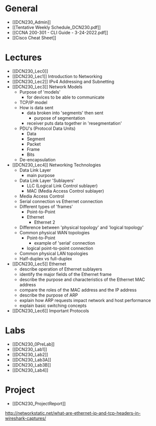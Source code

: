 # General
- [[DCN230_Admin]]
- [[Tentative Weekly Schedule_DCN230.pdf]]
- [[CCNA 200-301 - CLI Guide - 3-24-2022.pdf]]
- [[Cisco Cheat Sheet]]



# Lectures
- [[DCN230_Lec0]] 
- [[DCN230_Lec1]] Introduction to Networking
- [[DCN230_Lec2]] IPv4 Addressing and Subnetting
- [[DCN230_Lec3]] Network Models
	- Purpose of 'models'
		- for devices to be able to communicate 
	- TCP/IP model
	- How is data sent
		- data broken into 'segments' then sent
			- purpose of segmentation 
		- receiver puts data together in 'resegmentation'
	- PDU's (Protocol Data Units)
		- Data
		- Segment
		- Packet
		- Frame
		- Bits
	- De-encapsulation 
- [[DCN230_Lec4]] Networking Technologies
	- Data Link Layer
		- main purpose
	- Data Link Layer 'Sublayers'
		- LLC (Logical Link Control sublayer)
		- MAC (Media Access Control sublayer)
	- Media Access Control 
	- Serial connection vs Ethernet connection
	- Different types of 'frames'
		- Point-to-Point 
		- Ethernet
			- Ethernet 2
	- Difference between 'physical topology' and 'logical topology'
	- Common physical WAN topologies
		- Point-to-Point
			- example of 'serial' connection
		- logical point-to-point connection
	- Common physical LAN topologies
	- Half-duplex vs full-duplex
- [[DCN230_Lec5]] Ethernet
	- describe operation of Ethernet sublayers
	- identify the major fields of the Ethernet frame 
	- describe the purpose and characteristics of the Ethernet MAC address
	- compare the roles of the MAC address and the IP address
	- describe the purpose of ARP
	- explain how ARP requests impact network and host performance 
	- explain basic switching concepts 
- [[DCN230_Lec6]] Important Protocols




# Labs
- [[DCN230_0PreLab]]
- [[DCN230_Lab1]]
- [[DCN230_Lab2]]
- [[DCN230_Lab3A]]
- [[DCN230_Lab3B]]
- [[DCN230_Lab4]]






# Project
- [[DCN230_ProjectReport]]


http://networkstatic.net/what-are-ethernet-ip-and-tcp-headers-in-wireshark-captures/


